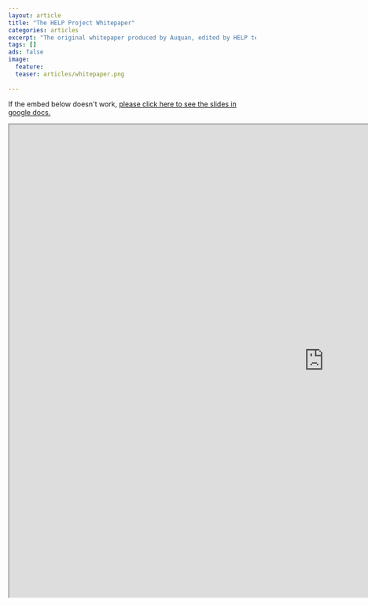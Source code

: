 ```yaml
---
layout: article
title: "The HELP Project Whitepaper"
categories: articles
excerpt: "The original whitepaper produced by Auquan, edited by HELP team members"
tags: []
ads: false
image:
  feature:
  teaser: articles/whitepaper.png
  
---
```


If the embed below doesn't work, [please click here to see the slides in google docs.](https://docs.google.com/document/d/e/2PACX-1vQ4Du52ng-rltBptys33vWmFgVLtFrCSDDesM40PGKaC93w6Byz2iTvg3mGlC93fMXzX5dkQGje4yF0)

<iframe src="https://docs.google.com/document/d/e/2PACX-1vQ4Du52ng-rltBptys33vWmFgVLtFrCSDDesM40PGKaC93w6Byz2iTvg3mGlC93fMXzX5dkQGje4yF0/pub?embedded=true" width='1280' height ='960'></iframe>
